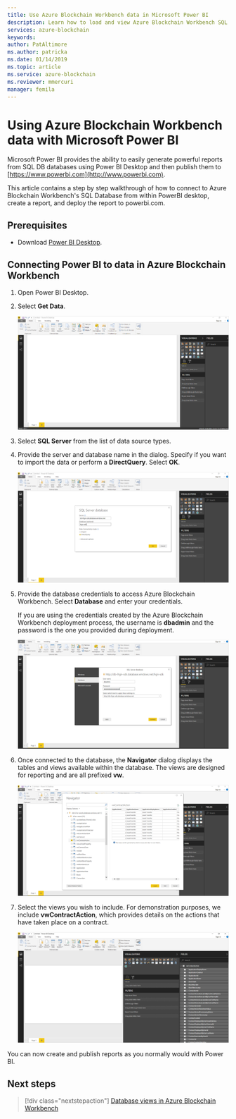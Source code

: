 ```yaml
---
title: Use Azure Blockchain Workbench data in Microsoft Power BI
description: Learn how to load and view Azure Blockchain Workbench SQL DB data in Microsoft Power BI.
services: azure-blockchain
keywords:
author: PatAltimore
ms.author: patricka
ms.date: 01/14/2019
ms.topic: article
ms.service: azure-blockchain
ms.reviewer: mmercuri
manager: femila
---
```

# Using Azure Blockchain Workbench data with Microsoft Power BI

Microsoft Power BI provides the ability to easily generate powerful reports from SQL DB databases using Power BI Desktop and then publish them to [https://www.powerbi.com](http://www.powerbi.com).

This article contains a step by step walkthrough of how to connect to Azure Blockchain Workbench's SQL Database from within PowerBI desktop, create a report, and deploy the report to powerbi.com.

## Prerequisites

* Download [Power BI Desktop](https://aka.ms/pbidesktopstore).

## Connecting Power BI to data in Azure Blockchain Workbench

1.  Open Power BI Desktop.
2.  Select **Get Data**.

    ![Get data](./media/data-powerbi/get-data.png)
3.  Select **SQL Server** from the list of data source types.

4.  Provide the server and database name in the dialog. Specify if you want to import the data or perform a **DirectQuery**. Select **OK**.

    ![Select SQL Server](./media/data-powerbi/select-sql.png)

5.  Provide the database credentials to access Azure Blockchain Workbench. Select **Database** and enter your credentials.

    If you are using the credentials created by the Azure Blockchain Workbench deployment process, the username is **dbadmin** and the password is the one you provided during deployment.

    ![SQL DB settings](./media/data-powerbi/db-settings.png)

6.  Once connected to the database, the **Navigator** dialog displays the tables and views available within the database. The views are designed for reporting and are all prefixed **vw**.

    ![Navigator](./media/data-powerbi/navigator.png)

7.  Select the views you wish to include. For demonstration purposes, we include **vwContractAction**, which provides details on the actions that have taken place on a contract.

    ![Select views](./media/data-powerbi/select-views.png)

You can now create and publish reports as you normally would with Power BI.

## Next steps

> [!div class="nextstepaction"]
> [Database views in Azure Blockchain Workbench](database-views.md)